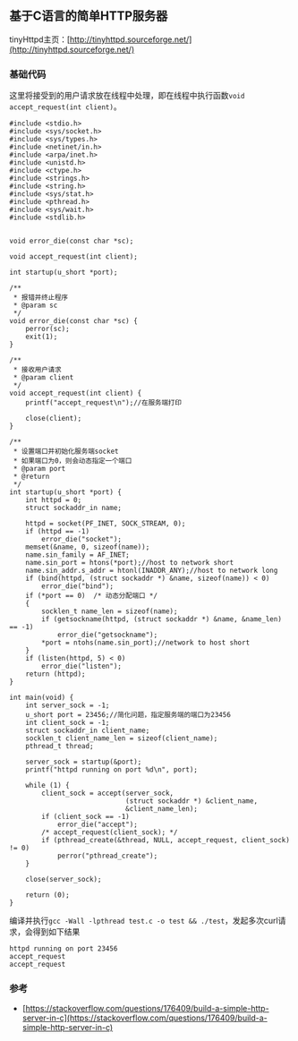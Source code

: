## 基于C语言的简单HTTP服务器

tinyHttpd主页：[http://tinyhttpd.sourceforge.net/](http://tinyhttpd.sourceforge.net/)

### 基础代码

这里将接受到的用户请求放在线程中处理，即在线程中执行函数`void accept_request(int client)`。

```
#include <stdio.h>
#include <sys/socket.h>
#include <sys/types.h>
#include <netinet/in.h>
#include <arpa/inet.h>
#include <unistd.h>
#include <ctype.h>
#include <strings.h>
#include <string.h>
#include <sys/stat.h>
#include <pthread.h>
#include <sys/wait.h>
#include <stdlib.h>


void error_die(const char *sc);

void accept_request(int client);

int startup(u_short *port);

/**
 * 报错并终止程序
 * @param sc
 */
void error_die(const char *sc) {
    perror(sc);
    exit(1);
}

/**
 * 接收用户请求
 * @param client
 */
void accept_request(int client) {
    printf("accept_request\n");//在服务端打印

    close(client);
}

/**
 * 设置端口并初始化服务端socket
 * 如果端口为0，则会动态指定一个端口
 * @param port
 * @return
 */
int startup(u_short *port) {
    int httpd = 0;
    struct sockaddr_in name;

    httpd = socket(PF_INET, SOCK_STREAM, 0);
    if (httpd == -1)
        error_die("socket");
    memset(&name, 0, sizeof(name));
    name.sin_family = AF_INET;
    name.sin_port = htons(*port);//host to network short
    name.sin_addr.s_addr = htonl(INADDR_ANY);//host to network long
    if (bind(httpd, (struct sockaddr *) &name, sizeof(name)) < 0)
        error_die("bind");
    if (*port == 0)  /* 动态分配端口 */
    {
        socklen_t name_len = sizeof(name);
        if (getsockname(httpd, (struct sockaddr *) &name, &name_len) == -1)
            error_die("getsockname");
        *port = ntohs(name.sin_port);//network to host short
    }
    if (listen(httpd, 5) < 0)
        error_die("listen");
    return (httpd);
}

int main(void) {
    int server_sock = -1;
    u_short port = 23456;//简化问题，指定服务端的端口为23456
    int client_sock = -1;
    struct sockaddr_in client_name;
    socklen_t client_name_len = sizeof(client_name);
    pthread_t thread;

    server_sock = startup(&port);
    printf("httpd running on port %d\n", port);

    while (1) {
        client_sock = accept(server_sock,
                             (struct sockaddr *) &client_name,
                             &client_name_len);
        if (client_sock == -1)
            error_die("accept");
        /* accept_request(client_sock); */
        if (pthread_create(&thread, NULL, accept_request, client_sock) != 0)
            perror("pthread_create");
    }

    close(server_sock);

    return (0);
}
```

编译并执行`gcc -Wall -lpthread test.c -o test && ./test`，发起多次curl请求，会得到如下结果

```
httpd running on port 23456
accept_request
accept_request
```



### 参考

- [https://stackoverflow.com/questions/176409/build-a-simple-http-server-in-c](https://stackoverflow.com/questions/176409/build-a-simple-http-server-in-c)